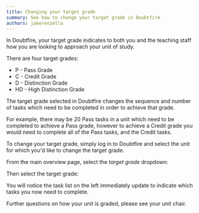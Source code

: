 ```yaml
---
title: Changing your target grade
summary: See how to change your target grade in Doubtfire
authors: jakerenzella
---
```


In Doubtfire, your target grade indicates to both you and the teaching staff how you are looking to approach your unit
of study.

There are four target grades:

- P - Pass Grade
- C - Credit Grade
- D - Distinction Grade
- HD - High Distinction Grade

The target grade selected in Doubtfire changes the sequence and number of tasks which need to be completed in order to
achieve that grade.

For example, there may be 20 Pass tasks in a unit which need to be completed to achieve a Pass grade, however to achieve
a Credit grade you would need to complete all of the Pass tasks, and the Credit tasks.

To change your target grade, simply log in to Doubtfire and select the unit for which you'd like to change the target
grade.

From the main overview page, select the _target grade_ dropdown:

<!-- TODO: <img alt="Administer Units" src="/images/articles/students/change-target-grade/profile-view.png" style="width: 700px; display:block; margin: 0 auto;"></img> -->

Then select the target grade:

<!-- TODO: <img alt="Administer Units" src="/images/articles/students/change-target-grade/change-grade.png" style="width: 700px; display:block; margin: 0 auto;"></img> -->

You will notice the task list on the left immediately update to indicate which tasks you now need to complete.

Further questions on how your unit is graded, please see your unit chair.
